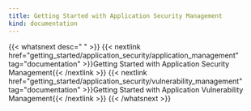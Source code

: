 ```yaml
---
title: Getting Started with Application Security Management 
kind: documentation
---
```


{{< whatsnext desc=" " >}}
    {{< nextlink href="getting_started/application_security/application_management" tag="documentation" >}}Getting Started with Application Security Management{{< /nextlink >}}
    {{< nextlink href="getting_started/application_security/vulnerability_management" tag="documentation" >}}Getting Started with Application Vulnerability Management{{< /nextlink >}}
{{< /whatsnext >}}

